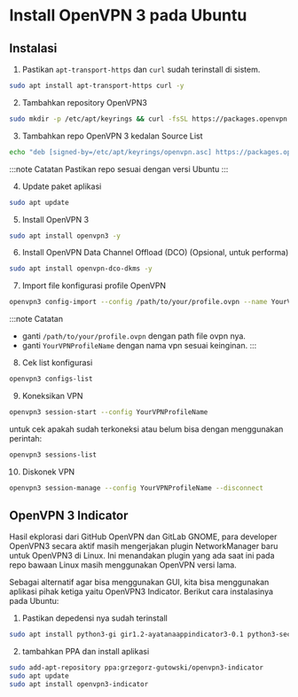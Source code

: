 # Install OpenVPN 3 pada Ubuntu

## Instalasi
1. Pastikan `apt-transport-https` dan `curl` sudah terinstall di sistem.
```bash
sudo apt install apt-transport-https curl -y
```

2. Tambahkan repository OpenVPN3
```bash
sudo mkdir -p /etc/apt/keyrings && curl -fsSL https://packages.openvpn.net/packages-repo.gpg | sudo tee /etc/apt/keyrings/openvpn.asc
```

3. Tambahkan repo OpenVPN 3 kedalan Source List
```bash
echo "deb [signed-by=/etc/apt/keyrings/openvpn.asc] https://packages.openvpn.net/openvpn3/debian noble main" | sudo tee /etc/apt/sources.list.d/openvpn-packages.list
```
:::note Catatan
Pastikan repo sesuai dengan versi Ubuntu
:::

4. Update paket aplikasi
```bash
sudo apt update
```

5. Install OpenVPN 3
```bash
sudo apt install openvpn3 -y
```

6. Install OpenVPN Data Channel Offload (DCO) (Opsional, untuk performa)
```bash
sudo apt install openvpn-dco-dkms -y
```

7. Import file konfigurasi profile OpenVPN
```bash
openvpn3 config-import --config /path/to/your/profile.ovpn --name YourVPNProfileName
```
:::note Catatan
- ganti `/path/to/your/profile.ovpn` dengan path file ovpn nya.
- ganti `YourVPNProfileName` dengan nama vpn sesuai keinginan.
:::

8. Cek list konfigurasi
```bash
openvpn3 configs-list
```

9. Koneksikan VPN
```bash
openvpn3 session-start --config YourVPNProfileName
```

untuk cek apakah sudah terkoneksi atau belum bisa dengan menggunakan perintah:
```bash
openvpn3 sessions-list
```

10. Diskonek VPN
```bash
openvpn3 session-manage --config YourVPNProfileName --disconnect
```

## OpenVPN 3 Indicator
Hasil ekplorasi dari GitHub OpenVPN dan GitLab GNOME, para developer OpenVPN3 secara aktif masih mengerjakan plugin
NetworkManager baru untuk OpenVPN3 di Linux. Ini menandakan plugin yang ada saat ini pada repo bawaan Linux
masih menggunakan OpenVPN versi lama.

Sebagai alternatif agar bisa menggunakan GUI, kita bisa menggunakan aplikasi pihak ketiga
yaitu OpenVPN3 Indicator. Berikut cara instalasinya pada Ubuntu:

1. Pastikan depedensi nya sudah terinstall
```bash
sudo apt install python3-gi gir1.2-ayatanaappindicator3-0.1 python3-secretstorage python3-setproctitle
```

2. tambahkan PPA dan install aplikasi
```bash
sudo add-apt-repository ppa:grzegorz-gutowski/openvpn3-indicator
sudo apt update
sudo apt install openvpn3-indicator
```